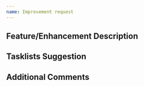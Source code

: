```yaml
---
name: Improvement request
---
```


<!--- Request for new features/enhancement of the website -->

## Feature/Enhancement Description
<!--- Did you come up with something you think might bring benefits to our workflow? Would it make our back end more efficient, or would it give our users a brand new, better experience? Tell us about it! -->

## Tasklists Suggestion
<!--- If possible, provide us with the tasks that we need to perform -->

## Additional Comments
